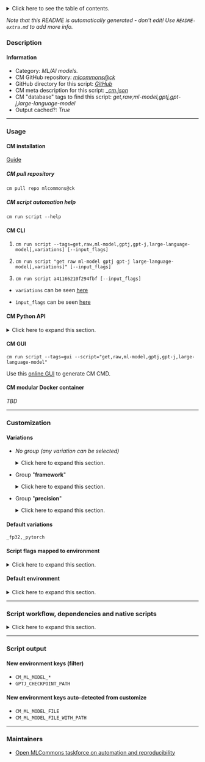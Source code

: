 <details>
<summary>Click here to see the table of contents.</summary>

* [Description](#description)
* [Information](#information)
* [Usage](#usage)
  * [ CM installation](#cm-installation)
  * [ CM script automation help](#cm-script-automation-help)
  * [ CM CLI](#cm-cli)
  * [ CM Python API](#cm-python-api)
  * [ CM GUI](#cm-gui)
  * [ CM modular Docker container](#cm-modular-docker-container)
* [Customization](#customization)
  * [ Variations](#variations)
  * [ Script flags mapped to environment](#script-flags-mapped-to-environment)
  * [ Default environment](#default-environment)
* [Script workflow, dependencies and native scripts](#script-workflow-dependencies-and-native-scripts)
* [Script output](#script-output)
* [New environment keys (filter)](#new-environment-keys-(filter))
* [New environment keys auto-detected from customize](#new-environment-keys-auto-detected-from-customize)
* [Maintainers](#maintainers)

</details>

*Note that this README is automatically generated - don't edit! Use `README-extra.md` to add more info.*

### Description

#### Information

* Category: *ML/AI models.*
* CM GitHub repository: *[mlcommons@ck](https://github.com/mlcommons/ck/tree/master/cm-mlops)*
* GitHub directory for this script: *[GitHub](https://github.com/mlcommons/ck/tree/master/cm-mlops/script/get-ml-model-gptj)*
* CM meta description for this script: *[_cm.json](_cm.json)*
* CM "database" tags to find this script: *get,raw,ml-model,gptj,gpt-j,large-language-model*
* Output cached?: *True*
___
### Usage

#### CM installation

[Guide](https://github.com/mlcommons/ck/blob/master/docs/installation.md)

##### CM pull repository

```cm pull repo mlcommons@ck```

##### CM script automation help

```cm run script --help```

#### CM CLI

1. `cm run script --tags=get,raw,ml-model,gptj,gpt-j,large-language-model[,variations] [--input_flags]`

2. `cm run script "get raw ml-model gptj gpt-j large-language-model[,variations]" [--input_flags]`

3. `cm run script a41166210f294fbf [--input_flags]`

* `variations` can be seen [here](#variations)

* `input_flags` can be seen [here](#script-flags-mapped-to-environment)

#### CM Python API

<details>
<summary>Click here to expand this section.</summary>

```python

import cmind

r = cmind.access({'action':'run'
                  'automation':'script',
                  'tags':'get,raw,ml-model,gptj,gpt-j,large-language-model'
                  'out':'con',
                  ...
                  (other input keys for this script)
                  ...
                 })

if r['return']>0:
    print (r['error'])

```

</details>


#### CM GUI

```cm run script --tags=gui --script="get,raw,ml-model,gptj,gpt-j,large-language-model"```

Use this [online GUI](https://cKnowledge.org/cm-gui/?tags=get,raw,ml-model,gptj,gpt-j,large-language-model) to generate CM CMD.

#### CM modular Docker container

*TBD*

___
### Customization


#### Variations

  * *No group (any variation can be selected)*
    <details>
    <summary>Click here to expand this section.</summary>

    * `_batch_size.#`
      - Environment variables:
        - *CM_ML_MODEL_BATCH_SIZE*: `#`
      - Workflow:
    * `_pytorch,fp32`
      - Environment variables:
        - *CM_DOWNLOAD_EXTRA_OPTIONS*: ` --output-document checkpoint.zip`
        - *CM_DOWNLOAD_FILENAME*: `checkpoint.zip`
        - *CM_UNZIP*: `yes`
        - *CM_DOWNLOAD_CHECKSUM_NOT_USED*: `e677e28aaf03da84584bb3073b7ee315`
        - *CM_PACKAGE_URL*: `https://cloud.mlcommons.org/index.php/s/QAZ2oM94MkFtbQx/download`
      - Workflow:

    </details>


  * Group "**framework**"
    <details>
    <summary>Click here to expand this section.</summary>

    * **`_pytorch`** (default)
      - Environment variables:
        - *CM_ML_MODEL_DATA_LAYOUT*: `NCHW`
        - *CM_ML_MODEL_FRAMEWORK*: `pytorch`
        - *CM_ML_STARTING_WEIGHTS_FILENAME*: `<<<CM_PACKAGE_URL>>>`
      - Workflow:

    </details>


  * Group "**precision**"
    <details>
    <summary>Click here to expand this section.</summary>

    * **`_fp32`** (default)
      - Environment variables:
        - *CM_ML_MODEL_INPUT_DATA_TYPES*: `fp32`
        - *CM_ML_MODEL_PRECISION*: `fp32`
        - *CM_ML_MODEL_WEIGHT_DATA_TYPES*: `fp32`
      - Workflow:
    * `_int8`
      - Environment variables:
        - *CM_ML_MODEL_INPUT_DATA_TYPES*: `int8`
        - *CM_ML_MODEL_PRECISION*: `int8`
        - *CM_ML_MODEL_WEIGHT_DATA_TYPES*: `int8`
      - Workflow:
    * `_uint8`
      - Environment variables:
        - *CM_ML_MODEL_INPUT_DATA_TYPES*: `uint8`
        - *CM_ML_MODEL_PRECISION*: `uint8`
        - *CM_ML_MODEL_WEIGHT_DATA_TYPES*: `uint8`
      - Workflow:

    </details>


#### Default variations

`_fp32,_pytorch`

#### Script flags mapped to environment
<details>
<summary>Click here to expand this section.</summary>

* `--checkpoint=value`  &rarr;  `GPTJ_CHECKPOINT_PATH=value`

**Above CLI flags can be used in the Python CM API as follows:**

```python
r=cm.access({... , "checkpoint":...}
```

</details>

#### Default environment

<details>
<summary>Click here to expand this section.</summary>

These keys can be updated via `--env.KEY=VALUE` or `env` dictionary in `@input.json` or using script flags.


</details>

___
### Script workflow, dependencies and native scripts

<details>
<summary>Click here to expand this section.</summary>

  1. Read "deps" on other CM scripts from [meta](https://github.com/mlcommons/ck/tree/master/cm-mlops/script/get-ml-model-gptj/_cm.json)
  1. ***Run "preprocess" function from [customize.py](https://github.com/mlcommons/ck/tree/master/cm-mlops/script/get-ml-model-gptj/customize.py)***
  1. ***Read "prehook_deps" on other CM scripts from [meta](https://github.com/mlcommons/ck/tree/master/cm-mlops/script/get-ml-model-gptj/_cm.json)***
     * download-and-extract,_wget
       * `if (CM_TMP_REQUIRE_DOWNLOAD  == yes)`
       * CM names: `--adr.['dae']...`
       - CM script: [download-and-extract](https://github.com/mlcommons/ck/tree/master/cm-mlops/script/download-and-extract)
  1. ***Run native script if exists***
  1. Read "posthook_deps" on other CM scripts from [meta](https://github.com/mlcommons/ck/tree/master/cm-mlops/script/get-ml-model-gptj/_cm.json)
  1. ***Run "postrocess" function from [customize.py](https://github.com/mlcommons/ck/tree/master/cm-mlops/script/get-ml-model-gptj/customize.py)***
  1. Read "post_deps" on other CM scripts from [meta](https://github.com/mlcommons/ck/tree/master/cm-mlops/script/get-ml-model-gptj/_cm.json)
</details>

___
### Script output
#### New environment keys (filter)

* `CM_ML_MODEL_*`
* `GPTJ_CHECKPOINT_PATH`
#### New environment keys auto-detected from customize

* `CM_ML_MODEL_FILE`
* `CM_ML_MODEL_FILE_WITH_PATH`
___
### Maintainers

* [Open MLCommons taskforce on automation and reproducibility](https://github.com/mlcommons/ck/blob/master/docs/taskforce.md)